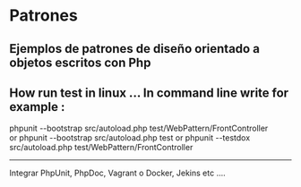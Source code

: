 # Patrones
Ejemplos de patrones de diseño orientado a objetos escritos con Php
----------------------------------------------------------------------------
How run test in linux ...
In command line write for example :
----------------------------------------------------------------------------
phpunit --bootstrap src/autoload.php test/WebPattern/FrontController   
or
phpunit --bootstrap src/autoload.php test
or
phpunit --testdox src/autoload.php test/WebPattern/FrontController


----------------------------------------------------------------------------
Integrar PhpUnit, PhpDoc, Vagrant o Docker, Jekins etc ....
